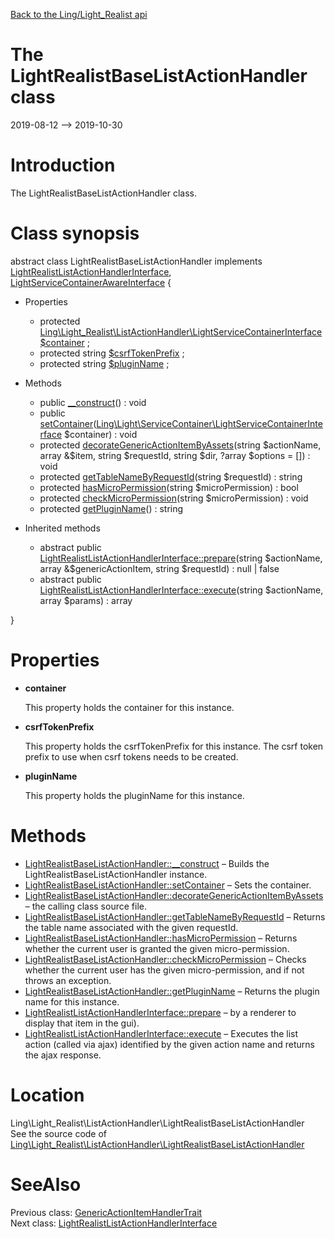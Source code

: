 [Back to the Ling/Light_Realist api](https://github.com/lingtalfi/Light_Realist/blob/master/doc/api/Ling/Light_Realist.md)



The LightRealistBaseListActionHandler class
================
2019-08-12 --> 2019-10-30






Introduction
============

The LightRealistBaseListActionHandler class.



Class synopsis
==============


abstract class <span class="pl-k">LightRealistBaseListActionHandler</span> implements [LightRealistListActionHandlerInterface](https://github.com/lingtalfi/Light_Realist/blob/master/doc/api/Ling/Light_Realist/ListActionHandler/LightRealistListActionHandlerInterface.md), [LightServiceContainerAwareInterface](https://github.com/lingtalfi/Light/blob/master/doc/api/Ling/Light/ServiceContainer/LightServiceContainerAwareInterface.md) {

- Properties
    - protected [Ling\Light_Realist\ListActionHandler\LightServiceContainerInterface](https://github.com/lingtalfi/Light/blob/master/doc/api/Ling/Light/ServiceContainer/LightServiceContainerInterface.md) [$container](#property-container) ;
    - protected string [$csrfTokenPrefix](#property-csrfTokenPrefix) ;
    - protected string [$pluginName](#property-pluginName) ;

- Methods
    - public [__construct](https://github.com/lingtalfi/Light_Realist/blob/master/doc/api/Ling/Light_Realist/ListActionHandler/LightRealistBaseListActionHandler/__construct.md)() : void
    - public [setContainer](https://github.com/lingtalfi/Light_Realist/blob/master/doc/api/Ling/Light_Realist/ListActionHandler/LightRealistBaseListActionHandler/setContainer.md)([Ling\Light\ServiceContainer\LightServiceContainerInterface](https://github.com/lingtalfi/Light/blob/master/doc/api/Ling/Light/ServiceContainer/LightServiceContainerInterface.md) $container) : void
    - protected [decorateGenericActionItemByAssets](https://github.com/lingtalfi/Light_Realist/blob/master/doc/api/Ling/Light_Realist/ListActionHandler/LightRealistBaseListActionHandler/decorateGenericActionItemByAssets.md)(string $actionName, array &$item, string $requestId, string $dir, ?array $options = []) : void
    - protected [getTableNameByRequestId](https://github.com/lingtalfi/Light_Realist/blob/master/doc/api/Ling/Light_Realist/ListActionHandler/LightRealistBaseListActionHandler/getTableNameByRequestId.md)(string $requestId) : string
    - protected [hasMicroPermission](https://github.com/lingtalfi/Light_Realist/blob/master/doc/api/Ling/Light_Realist/ListActionHandler/LightRealistBaseListActionHandler/hasMicroPermission.md)(string $microPermission) : bool
    - protected [checkMicroPermission](https://github.com/lingtalfi/Light_Realist/blob/master/doc/api/Ling/Light_Realist/ListActionHandler/LightRealistBaseListActionHandler/checkMicroPermission.md)(string $microPermission) : void
    - protected [getPluginName](https://github.com/lingtalfi/Light_Realist/blob/master/doc/api/Ling/Light_Realist/ListActionHandler/LightRealistBaseListActionHandler/getPluginName.md)() : string

- Inherited methods
    - abstract public [LightRealistListActionHandlerInterface::prepare](https://github.com/lingtalfi/Light_Realist/blob/master/doc/api/Ling/Light_Realist/ListActionHandler/LightRealistListActionHandlerInterface/prepare.md)(string $actionName, array &$genericActionItem, string $requestId) : null | false
    - abstract public [LightRealistListActionHandlerInterface::execute](https://github.com/lingtalfi/Light_Realist/blob/master/doc/api/Ling/Light_Realist/ListActionHandler/LightRealistListActionHandlerInterface/execute.md)(string $actionName, array $params) : array

}




Properties
=============

- <span id="property-container"><b>container</b></span>

    This property holds the container for this instance.
    
    

- <span id="property-csrfTokenPrefix"><b>csrfTokenPrefix</b></span>

    This property holds the csrfTokenPrefix for this instance.
    The csrf token prefix to use when csrf tokens needs to be created.
    
    

- <span id="property-pluginName"><b>pluginName</b></span>

    This property holds the pluginName for this instance.
    
    



Methods
==============

- [LightRealistBaseListActionHandler::__construct](https://github.com/lingtalfi/Light_Realist/blob/master/doc/api/Ling/Light_Realist/ListActionHandler/LightRealistBaseListActionHandler/__construct.md) &ndash; Builds the LightRealistBaseListActionHandler instance.
- [LightRealistBaseListActionHandler::setContainer](https://github.com/lingtalfi/Light_Realist/blob/master/doc/api/Ling/Light_Realist/ListActionHandler/LightRealistBaseListActionHandler/setContainer.md) &ndash; Sets the container.
- [LightRealistBaseListActionHandler::decorateGenericActionItemByAssets](https://github.com/lingtalfi/Light_Realist/blob/master/doc/api/Ling/Light_Realist/ListActionHandler/LightRealistBaseListActionHandler/decorateGenericActionItemByAssets.md) &ndash; the calling class source file.
- [LightRealistBaseListActionHandler::getTableNameByRequestId](https://github.com/lingtalfi/Light_Realist/blob/master/doc/api/Ling/Light_Realist/ListActionHandler/LightRealistBaseListActionHandler/getTableNameByRequestId.md) &ndash; Returns the table name associated with the given requestId.
- [LightRealistBaseListActionHandler::hasMicroPermission](https://github.com/lingtalfi/Light_Realist/blob/master/doc/api/Ling/Light_Realist/ListActionHandler/LightRealistBaseListActionHandler/hasMicroPermission.md) &ndash; Returns whether the current user is granted the given micro-permission.
- [LightRealistBaseListActionHandler::checkMicroPermission](https://github.com/lingtalfi/Light_Realist/blob/master/doc/api/Ling/Light_Realist/ListActionHandler/LightRealistBaseListActionHandler/checkMicroPermission.md) &ndash; Checks whether the current user has the given micro-permission, and if not throws an exception.
- [LightRealistBaseListActionHandler::getPluginName](https://github.com/lingtalfi/Light_Realist/blob/master/doc/api/Ling/Light_Realist/ListActionHandler/LightRealistBaseListActionHandler/getPluginName.md) &ndash; Returns the plugin name for this instance.
- [LightRealistListActionHandlerInterface::prepare](https://github.com/lingtalfi/Light_Realist/blob/master/doc/api/Ling/Light_Realist/ListActionHandler/LightRealistListActionHandlerInterface/prepare.md) &ndash; by a renderer to display that item in the gui).
- [LightRealistListActionHandlerInterface::execute](https://github.com/lingtalfi/Light_Realist/blob/master/doc/api/Ling/Light_Realist/ListActionHandler/LightRealistListActionHandlerInterface/execute.md) &ndash; Executes the list action (called via ajax) identified by the given action name and returns the ajax response.





Location
=============
Ling\Light_Realist\ListActionHandler\LightRealistBaseListActionHandler<br>
See the source code of [Ling\Light_Realist\ListActionHandler\LightRealistBaseListActionHandler](https://github.com/lingtalfi/Light_Realist/blob/master/ListActionHandler/LightRealistBaseListActionHandler.php)



SeeAlso
==============
Previous class: [GenericActionItemHandlerTrait](https://github.com/lingtalfi/Light_Realist/blob/master/doc/api/Ling/Light_Realist/GenericItemActionHandler/GenericActionItemHandlerTrait.md)<br>Next class: [LightRealistListActionHandlerInterface](https://github.com/lingtalfi/Light_Realist/blob/master/doc/api/Ling/Light_Realist/ListActionHandler/LightRealistListActionHandlerInterface.md)<br>
